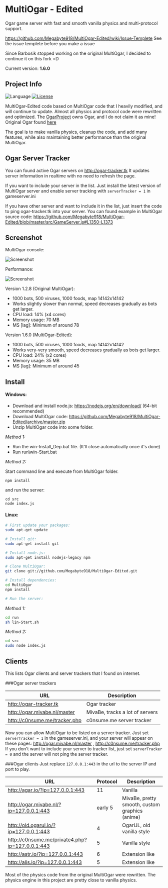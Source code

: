# MultiOgar - Edited
Ogar game server with fast and smooth vanilla physics and multi-protocol support.

https://github.com/Megabyte918/MultiOgar-Edited/wiki/Issue-Templete
See the issue templete before you make a issue

Since Barbosik stopped working on the original MultiOgar, I decided to continue it on this fork =D

Current version: **1.6.0**

## Project Info
![Language](https://img.shields.io/badge/language-node.js-yellow.svg)
[![License](https://img.shields.io/badge/license-APACHE2-blue.svg)](https://github.com/Barbosik/OgarMulti/blob/master/LICENSE.md)

MultiOgar-Edited code based on MultiOgar code that I heavily modified, and will continue to update. 
Almost all physics and protocol code were rewritten and optimized.
The [OgarProject](https://ogarproject.com) owns Ogar, and I do not claim it as mine! 
Original Ogar found [here](https://github.com/OgarProject/Ogar)

The goal is to make vanilla physics, cleanup the code, and add many features, while also maintaining better performance than the original MultiOgar.

## Ogar Server Tracker

You can found active Ogar servers on http://ogar-tracker.tk
It updates server information in realtime with no need to refresh the page.

If you want to include your server in the list. Just install the latest version of MultiOgar server and enable server tracking with `serverTracker = 1` in gameserver.ini

If you have other server and want to include it in the list, just insert the code to ping ogar-tracker.tk into your server.
You can found example in MultiOgar source code: https://github.com/Megabyte918/MultiOgar-Edited/blob/master/src/GameServer.js#L1350-L1373

## Screenshot

MultiOgar console:

![Screenshot](http://i.imgur.com/PtKj86E.png)

Performance:

![Screenshot](http://i.imgur.com/XsXjT0o.png)

Version 1.2.8 (Original MultiOgar): 
* 1000 bots, 500 viruses, 1000 foods, map 14142x14142
* Works slightly slower than normal, speed decreases gradually as bots get larger.
* CPU load: 14% (x4 cores)
* Memory usage: 70 MB
* MS [lag]: Minimum of around 78

Version 1.6.0 (MultiOgar-Edited):
* 1000 bots, 500 viruses, 1000 foods, map 14142x14142
* Works very-very smooth, speed decreases gradually as bots get larger.
* CPU load: 24% (x2 cores)
* Memory usage: 35 MB
* MS [lag]: Minimum of around 45

## Install

#### Windows:
* Download and install node.js: https://nodejs.org/en/download/ (64-bit recommended)
* Download MultiOgar code: https://github.com/Megabyte918/MultiOgar-Edited/archive/master.zip
* Unzip MultiOgar code into some folder.

*Method 1:*

* Run the win-Install_Dep.bat file. (It'll close automatically once it's done)
* Run run\win-Start.bat

*Method 2:*

Start command line and execute from MultiOgar folder.

```batch
npm install
```

and run the server:

```batch
cd src
node index.js
```

#### Linux:
```bash
# First update your packages:
sudo apt-get update

# Install git:
sudo apt-get install git

# Install node.js:
sudo apt-get install nodejs-legacy npm

# Clone MultiOgar:
git clone git://github.com/Megabyte918/MultiOgar-Edited.git

# Install dependencies:
cd MultiOgar
npm install

# Run the server:
```

*Method 1:*

```bash
cd run
sh lin-Start.sh
```

*Method 2:*

```bash
cd src
sudo node index.js
```

## Clients

This lists Ogar clients and server trackers that I found on internet.

###Ogar server trackers

URL | Description
--- | ---
http://ogar-tracker.tk | Ogar tracker
http://ogar.mivabe.nl/master | MivaBe, tracks a lot of servers
http://c0nsume.me/tracker.php | c0nsume.me server tracker

Now you can allow MultiOgar to be listed on a server tracker.
Just set `serverTracker = 1` in the gameserver.ini, and your server will appear
on these pages: http://ogar.mivabe.nl/master , http://c0nsume.me/tracker.php
If you don't want to include your server to tracker list, 
just set `serverTracker = 0` and the server will not ping the server tracker.

###Ogar clients
Just replace `127.0.0.1:443` in the url to the server IP and port to play.

URL | Protocol | Description
--- | --- | ---
http://agar.io/?ip=127.0.0.1:443 | 11 | Vanilla
http://ogar.mivabe.nl/?ip=127.0.0.1:443 | early 5 | MivaBe, pretty smooth, custom graphics (anime)
http://old.ogarul.io/?ip=127.0.0.1:443 | 4 | OgarUL, old vanilla style
http://c0nsume.me/private4.php?ip=127.0.0.1:443 | 5 | Vanilla style
http://astr.io/?ip=127.0.0.1:443 | 6 | Extension like
http://alis.io/?ip=127.0.0.1:443 | 5 | Extension like


Most of the physics code from the original MultiOgar were rewritten.
The physics engine in this project are pretty close to vanilla physics.
